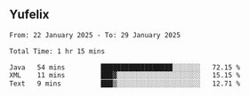 ## Yufelix

<!--START_SECTION:waka-->

```txt
From: 22 January 2025 - To: 29 January 2025

Total Time: 1 hr 15 mins

Java   54 mins         ██████████████████░░░░░░░   72.15 %
XML    11 mins         ███▓░░░░░░░░░░░░░░░░░░░░░   15.15 %
Text   9 mins          ███▒░░░░░░░░░░░░░░░░░░░░░   12.71 %
```

<!--END_SECTION:waka-->

